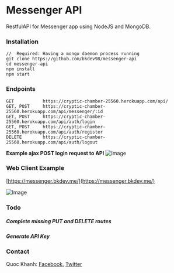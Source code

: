 # Messenger API
RestfulAPI for Messenger app using NodeJS and MongoDB.

### Installation
  ```
  //  Required: Having a mongo daemon process running
  git clone https://github.com/bkdev98/messenger-api
  cd messenger-api
  npm install
  npm start
  ```
### Endpoints
  ```
  GET           https://cryptic-chamber-25560.herokuapp.com/api/
  GET, POST     https://cryptic-chamber-25560.herokuapp.com/api/messenger/:id
  GET, POST     https://cryptic-chamber-25560.herokuapp.com/api/auth/login
  GET, POST     https://cryptic-chamber-25560.herokuapp.com/api/auth/register
  DELETE        https://cryptic-chamber-25560.herokuapp.com/api/auth/logout
  ```
  **Example ajax POST login request to API**
  ![Image](https://github.com/bkdev98/messenger-web-client/blob/master/Screen%20Shot%202017-03-19%20at%2022.51.38.png)
### Web Client Example
  [https://messenger.bkdev.me/](https://messenger.bkdev.me/)

  ![Image](https://github.com/bkdev98/messenger-web-client/blob/master/Screen%20Shot%202017-03-19%20at%2018.16.55.png)
### Todo
  ##### Complete missing PUT and DELETE routes
  ##### Generate API Key
### Contact
  Quoc Khanh:
  [Facebook](https://fb.com/bkdev98), 
  [Twitter](https://twitter.com/bkdev98)
